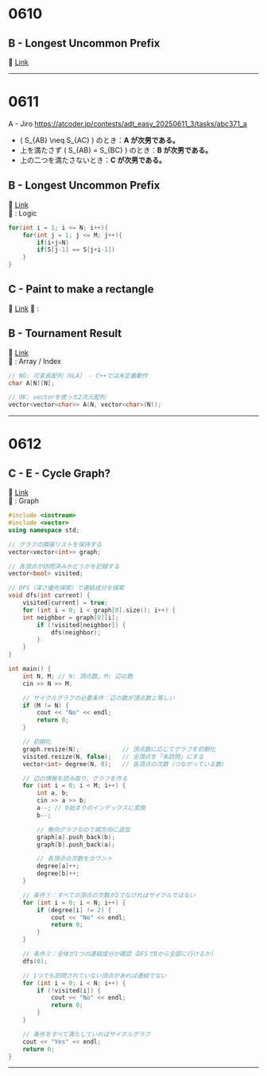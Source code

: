 
# 0610
## B - Longest Uncommon Prefix
🔗 [Link](https://atcoder.jp/contests/adt_easy_20250610_1/tasks/abc285_b)

---
# 0611

A - Jiro
https://atcoder.jp/contests/adt_easy_20250611_3/tasks/abc371_a

- \( S_{AB} \neq S_{AC} \) のとき：**A が次男である。**
- 上を満たさず \( S_{AB} = S_{BC} \) のとき：**B が次男である。**
- 上の二つを満たさないとき：**C が次男である。**



## B - Longest Uncommon Prefix  
🔗 [Link](https://atcoder.jp/contests/adt_easy_20250610_1/tasks/abc285_b)  
📂 : Logic  
```cpp
for(int i = 1; i <= N; i++){
	for(int j = 1; j <= M; j++){
		if(i+j>N)
		if(S[j-1] == S[j+i-1])
	}
}
```

## C - Paint to make a rectangle
🔗 [Link](https://atcoder.jp/contests/adt_easy_20250610_1/tasks/abc390_c)
📂 : 


## B - Tournament Result  
🔗 [Link](https://atcoder.jp/contests/adt_medium_20250610_3/tasks/abc261_b)  
📂 : Array / Index  


```cpp
// NG: 可変長配列（VLA） - C++では未定義動作
char A[N][N];

// OK: vectorを使った2次元配列
vector<vector<char>> A(N, vector<char>(N));
```
---

# 0612
## C - E - Cycle Graph? 
🔗 [Link](https://atcoder.jp/contests/adt_easy_20250612_1/editorial/12861)  
📂 : Graph 

```cpp
#include <iostream>
#include <vector>
using namespace std;

// グラフの隣接リストを保持する
vector<vector<int>> graph;

// 各頂点が訪問済みかどうかを記録する
vector<bool> visited;

// DFS（深さ優先探索）で連結成分を探索
void dfs(int current) {
    visited[current] = true;
    for (int i = 0; i < graph[0].size(); i++) {
	int neighbor = graph[0][i];
        if (!visited[neighbor]) {
            dfs(neighbor);
        }
    }
}

int main() {
    int N, M; // N: 頂点数, M: 辺の数
    cin >> N >> M;

    // サイクルグラフの必要条件：辺の数が頂点数と等しい
    if (M != N) {
        cout << "No" << endl;
        return 0;
    }

    // 初期化
    graph.resize(N);            // 頂点数に応じてグラフを初期化
    visited.resize(N, false);   // 全頂点を「未訪問」にする
    vector<int> degree(N, 0);   // 各頂点の次数（つながっている数）

    // 辺の情報を読み取り、グラフを作る
    for (int i = 0; i < M; i++) {
        int a, b;
        cin >> a >> b;
        a--; // 0始まりのインデックスに変換
        b--;

        // 無向グラフなので両方向に追加
        graph[a].push_back(b);
        graph[b].push_back(a);

        // 各頂点の次数をカウント
        degree[a]++;
        degree[b]++;
    }

    // 条件①：すべての頂点の次数が2でなければサイクルではない
    for (int i = 0; i < N; i++) {
        if (degree[i] != 2) {
            cout << "No" << endl;
            return 0;
        }
    }

    // 条件②：全体が1つの連結成分か確認（DFSで0から全部に行けるか）
    dfs(0);

    // 1つでも訪問されていない頂点があれば連結でない
    for (int i = 0; i < N; i++) {
        if (!visited[i]) {
            cout << "No" << endl;
            return 0;
        }
    }

    // 条件をすべて満たしていればサイクルグラフ
    cout << "Yes" << endl;
    return 0;
}

```
---

